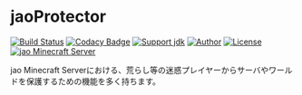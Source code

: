 # jaoProtector
[![Build Status](https://travis-ci.org/jaoafa/jaoProtector.svg?branch=master)](https://travis-ci.org/jaoafa/jaoProtector)
[![Codacy Badge](https://api.codacy.com/project/badge/Grade/8dd23816dba646ed8f862a063d3af188)](https://www.codacy.com/app/book000/jaoReputation?utm_source=github.com&amp;utm_medium=referral&amp;utm_content=jaoafa/jaoReputation&amp;utm_campaign=Badge_Grade)
[![Support jdk](https://img.shields.io/badge/Support%20jdk-oraclejdk8-red.svg)](https://img.shields.io)
[![Author](https://img.shields.io/badge/Author%20MinecraftID-mine__book000-orange.svg)](https://img.shields.io)
[![License](https://img.shields.io/badge/license-None-yellow.svg)](https://img.shields.io)  
[![jao Minecraft Server](https://raw.githubusercontent.com/jaoafa/jao-Minecraft-Server/master/logo/new_logo-421x97.png)](https://jaoafa.com)

jao Minecraft Serverにおける、荒らし等の迷惑プレイヤーからサーバやワールドを保護するための機能を多く持ちます。  
